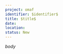 ```yaml
---
project: omaf
identifier: $identifier$
title: $title$
date:  
location: 
status: New
---
```


$body$